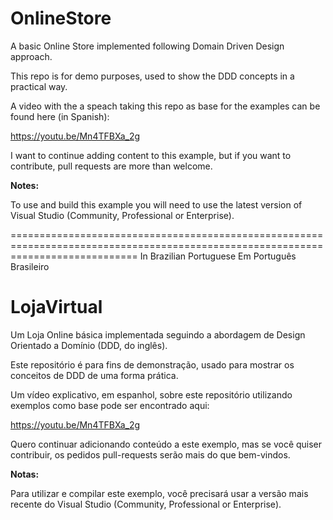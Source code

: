 # OnlineStore
A basic Online Store implemented following Domain Driven Design approach.

This repo is for demo purposes, used to show the DDD concepts in a practical way.

A video with the a speach taking this repo as base for the examples can be found here (in Spanish):

https://youtu.be/Mn4TFBXa_2g

I want to continue adding content to this example, but if you want to contribute, pull requests are more than welcome.

**Notes:**

To use and build this example you will need to use the latest version of Visual Studio (Community, Professional or Enterprise).


==================================================================================================================================
In Brazilian Portuguese
Em Português Brasileiro

# LojaVirtual
Um Loja Online básica implementada seguindo a abordagem de Design Orientado a Domínio (DDD, do inglês).

Este repositório é para fins de demonstração, usado para mostrar os conceitos de DDD de uma forma prática.

Um vídeo explicativo, em espanhol, sobre este repositório utilizando exemplos como base pode ser encontrado aqui:

https://youtu.be/Mn4TFBXa_2g

Quero continuar adicionando conteúdo a este exemplo, mas se você quiser contribuir, os pedidos pull-requests serão mais do que bem-vindos.

**Notas:**

Para utilizar e compilar este exemplo, você precisará usar a versão mais recente do Visual Studio (Community, Professional or Enterprise).

